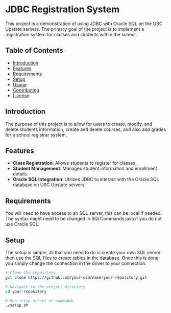 # JDBC Registration System

This project is a demonstration of using JDBC with Oracle SQL on the USC Upstate servers. The primary goal of the project is to implement a registration system for classes and students within the school.

## Table of Contents
- [Introduction](#introduction)
- [Features](#features)
- [Requirements](#requirements)
- [Setup](#setup)
- [Usage](#usage)
- [Contributing](#contributing)
- [License](#license)

## Introduction

The purpose of this project is to allow for users to create, modify, and delete students information, create and delete courses, and also add grades for a school registrar system.

## Features

- **Class Registration**: Allows students to register for classes.
- **Student Management**: Manages student information and enrollment details.
- **Oracle SQL Integration**: Utilizes JDBC to interact with the Oracle SQL database on USC Upstate servers.

## Requirements

You will need to have access to an SQL server, this can be local if needed. The syntax might need to be changed in SQLCommands.java if you do not use Oracle SQL.

## Setup

The setup is simple, all that you need to do is create your own SQL server then use the SQL files to create tables in the database. Once this is done you simply change the connection in the driver to your connection. 

```bash
# Clone the repository
git clone https://github.com/your-username/your-repository.git

# Navigate to the project directory
cd your-repository

# Run setup script or commands
./setup.sh
